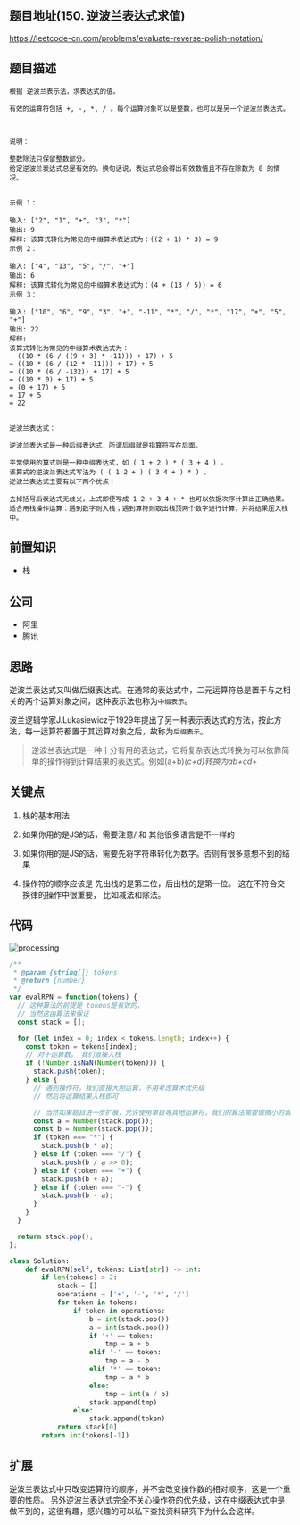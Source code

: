 

## 题目地址(150. 逆波兰表达式求值)
https://leetcode-cn.com/problems/evaluate-reverse-polish-notation/

## 题目描述

```
根据 逆波兰表示法，求表达式的值。

有效的运算符包括 +, -, *, / 。每个运算对象可以是整数，也可以是另一个逆波兰表达式。

 

说明：

整数除法只保留整数部分。
给定逆波兰表达式总是有效的。换句话说，表达式总会得出有效数值且不存在除数为 0 的情况。
 

示例 1：

输入: ["2", "1", "+", "3", "*"]
输出: 9
解释: 该算式转化为常见的中缀算术表达式为：((2 + 1) * 3) = 9
示例 2：

输入: ["4", "13", "5", "/", "+"]
输出: 6
解释: 该算式转化为常见的中缀算术表达式为：(4 + (13 / 5)) = 6
示例 3：

输入: ["10", "6", "9", "3", "+", "-11", "*", "/", "*", "17", "+", "5", "+"]
输出: 22
解释: 
该算式转化为常见的中缀算术表达式为：
  ((10 * (6 / ((9 + 3) * -11))) + 17) + 5
= ((10 * (6 / (12 * -11))) + 17) + 5
= ((10 * (6 / -132)) + 17) + 5
= ((10 * 0) + 17) + 5
= (0 + 17) + 5
= 17 + 5
= 22
 

逆波兰表达式：

逆波兰表达式是一种后缀表达式，所谓后缀就是指算符写在后面。

平常使用的算式则是一种中缀表达式，如 ( 1 + 2 ) * ( 3 + 4 ) 。
该算式的逆波兰表达式写法为 ( ( 1 2 + ) ( 3 4 + ) * ) 。
逆波兰表达式主要有以下两个优点：

去掉括号后表达式无歧义，上式即便写成 1 2 + 3 4 + * 也可以依据次序计算出正确结果。
适合用栈操作运算：遇到数字则入栈；遇到算符则取出栈顶两个数字进行计算，并将结果压入栈中。

```

## 前置知识

- 栈

## 公司

- 阿里
- 腾讯

## 思路
逆波兰表达式又叫做后缀表达式。在通常的表达式中，二元运算符总是置于与之相关的两个运算对象之间，这种表示法也称为`中缀表示`。

波兰逻辑学家J.Lukasiewicz于1929年提出了另一种表示表达式的方法，按此方法，每一运算符都置于其运算对象之后，故称为`后缀表示`。

> 逆波兰表达式是一种十分有用的表达式，它将复杂表达式转换为可以依靠简单的操作得到计算结果的表达式。例如(a+b)*(c+d)转换为ab+cd+*


## 关键点

1. 栈的基本用法

2. 如果你用的是JS的话，需要注意/ 和 其他很多语言是不一样的

3. 如果你用的是JS的话，需要先将字符串转化为数字。否则有很多意想不到的结果

4. 操作符的顺序应该是 先出栈的是第二位，后出栈的是第一位。 这在不符合交换律的操作中很重要， 比如减法和除法。

## 代码
![processing](https://img-blog.csdnimg.cn/20201105162046904.png?x-oss-process=image/watermark,type_ZmFuZ3poZW5naGVpdGk,shadow_10,text_aHR0cHM6Ly9ibG9nLmNzZG4ubmV0L3FxXzMwMTI0MjQx,size_16,color_FFFFFF,t_70)


```js
/**
 * @param {string[]} tokens
 * @return {number}
 */
var evalRPN = function(tokens) {
  // 这种算法的前提是 tokens是有效的，
  // 当然这由算法来保证
  const stack = [];

  for (let index = 0; index < tokens.length; index++) {
    const token = tokens[index];
    // 对于运算数， 我们直接入栈
    if (!Number.isNaN(Number(token))) {
      stack.push(token);
    } else {
      // 遇到操作符，我们直接大胆运算，不用考虑算术优先级
      // 然后将运算结果入栈即可

      // 当然如果题目进一步扩展，允许使用单目等其他运算符，我们的算法需要做微小的调整
      const a = Number(stack.pop());
      const b = Number(stack.pop());
      if (token === "*") {
        stack.push(b * a);
      } else if (token === "/") {
        stack.push(b / a >> 0);
      } else if (token === "+") {
        stack.push(b + a);
      } else if (token === "-") {
        stack.push(b - a);
      }
    }
  }

  return stack.pop();
};

```
```python
class Solution:
    def evalRPN(self, tokens: List[str]) -> int:
        if len(tokens) > 2:
            stack = []
            operations = ['+', '-', '*', '/']
            for token in tokens:
                if token in operations:
                    b = int(stack.pop())
                    a = int(stack.pop())
                    if '+' == token:
                        tmp = a + b
                    elif '-' == token:
                        tmp = a - b
                    elif '*' == token:
                        tmp = a * b
                    else:
                        tmp = int(a / b)
                    stack.append(tmp)
                else:
                    stack.append(token)
            return stack[0]
        return int(tokens[-1])
```

## 扩展

逆波兰表达式中只改变运算符的顺序，并不会改变操作数的相对顺序，这是一个重要的性质。
另外逆波兰表达式完全不关心操作符的优先级，这在中缀表达式中是做不到的，这很有趣，感兴趣的可以私下查找资料研究下为什么会这样。



